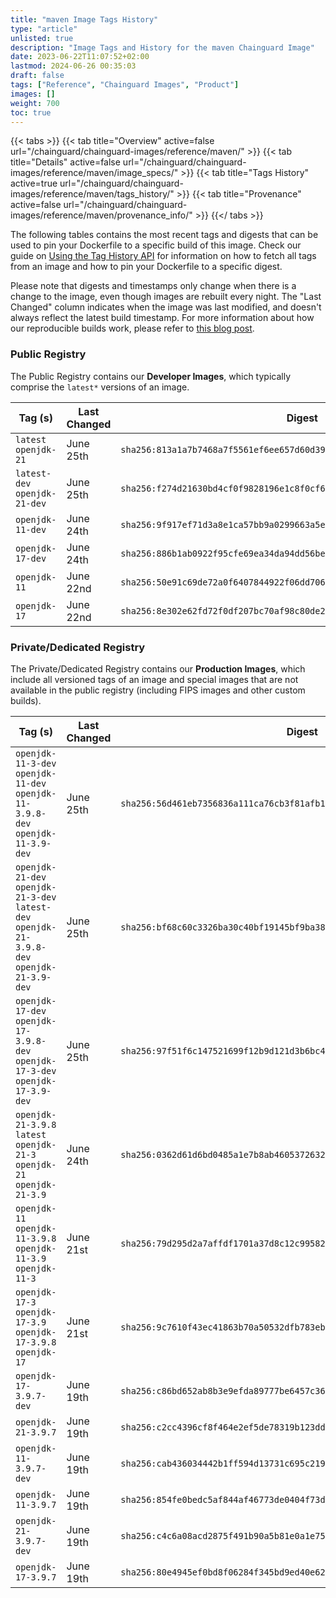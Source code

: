 ```yaml
---
title: "maven Image Tags History"
type: "article"
unlisted: true
description: "Image Tags and History for the maven Chainguard Image"
date: 2023-06-22T11:07:52+02:00
lastmod: 2024-06-26 00:35:03
draft: false
tags: ["Reference", "Chainguard Images", "Product"]
images: []
weight: 700
toc: true
---
```


{{< tabs >}}
{{< tab title="Overview" active=false url="/chainguard/chainguard-images/reference/maven/" >}}
{{< tab title="Details" active=false url="/chainguard/chainguard-images/reference/maven/image_specs/" >}}
{{< tab title="Tags History" active=true url="/chainguard/chainguard-images/reference/maven/tags_history/" >}}
{{< tab title="Provenance" active=false url="/chainguard/chainguard-images/reference/maven/provenance_info/" >}}
{{</ tabs >}}

The following tables contains the most recent tags and digests that can be used to pin your Dockerfile to a specific build of this image. Check our guide on [Using the Tag History API](/chainguard/chainguard-images/using-the-tag-history-api/) for information on how to fetch all tags from an image and how to pin your Dockerfile to a specific digest.

Please note that digests and timestamps only change when there is a change to the image, even though images are rebuilt every night. The "Last Changed" column indicates when the image was last modified, and doesn't always reflect the latest build timestamp. For more information about how our reproducible builds work, please refer to [this blog post](https://www.chainguard.dev/unchained/reproducing-chainguards-reproducible-image-builds).

### Public Registry
The Public Registry contains our **Developer Images**, which typically comprise the `latest*` versions of an image.

| Tag (s)                        | Last Changed | Digest                                                                    |
|--------------------------------|--------------|---------------------------------------------------------------------------|
|  `latest` `openjdk-21`         | June 25th    | `sha256:813a1a7b7468a7f5561ef6ee657d60d3969e4928b5bc60d63c7c285b95ef2145` |
|  `latest-dev` `openjdk-21-dev` | June 25th    | `sha256:f274d21630bd4cf0f9828196e1c8f0cf635ea8c07e2834daecde13423149c71f` |
|  `openjdk-11-dev`              | June 24th    | `sha256:9f917ef71d3a8e1ca57bb9a0299663a5ee553b1ffea8867191e9a9991f37a629` |
|  `openjdk-17-dev`              | June 24th    | `sha256:886b1ab0922f95cfe69ea34da94dd56be9b66fdb70c03d58801be12e9d1914a4` |
|  `openjdk-11`                  | June 22nd    | `sha256:50e91c69de72a0f6407844922f06dd706f8bb05eb128e300866f5070533ff1d6` |
|  `openjdk-17`                  | June 22nd    | `sha256:8e302e62fd72f0df207bc70af98c80de20c9039434ef5b19c51e964cf6cb595b` |


### Private/Dedicated Registry
The Private/Dedicated Registry contains our **Production Images**, which include all versioned tags of an image and special images that are not available in the public registry (including FIPS images and other custom builds).

| Tag (s)                                                                                       | Last Changed | Digest                                                                    |
|-----------------------------------------------------------------------------------------------|--------------|---------------------------------------------------------------------------|
|  `openjdk-11-3-dev` `openjdk-11-dev` `openjdk-11-3.9.8-dev` `openjdk-11-3.9-dev`              | June 25th    | `sha256:56d461eb7356836a111ca76cb3f81afb1f50150151eeadbea48a66f5f2ca8925` |
|  `openjdk-21-dev` `openjdk-21-3-dev` `latest-dev` `openjdk-21-3.9.8-dev` `openjdk-21-3.9-dev` | June 25th    | `sha256:bf68c60c3326ba30c40bf19145bf9ba386ccde8e02edd37003f2ab4273e8e453` |
|  `openjdk-17-dev` `openjdk-17-3.9.8-dev` `openjdk-17-3-dev` `openjdk-17-3.9-dev`              | June 25th    | `sha256:97f51f6c147521699f12b9d121d3b6bc4a1a0d94ee74c946dd55d0a512ba3ed3` |
|  `openjdk-21-3.9.8` `latest` `openjdk-21-3` `openjdk-21` `openjdk-21-3.9`                     | June 24th    | `sha256:0362d61d6bd0485a1e7b8ab4605372632bfa6f63198d3d985b7002065fcc590f` |
|  `openjdk-11` `openjdk-11-3.9.8` `openjdk-11-3.9` `openjdk-11-3`                              | June 21st    | `sha256:79d295d2a7affdf1701a37d8c12c995829d3fa810b1eba4a7b3ea3beca572267` |
|  `openjdk-17-3` `openjdk-17-3.9` `openjdk-17-3.9.8` `openjdk-17`                              | June 21st    | `sha256:9c7610f43ec41863b70a50532dfb783eb2daa1aca60681103af04e184c03f452` |
|  `openjdk-17-3.9.7-dev`                                                                       | June 19th    | `sha256:c86bd652ab8b3e9efda89777be6457c36986cfea43c21718fb53e2b17827a5d3` |
|  `openjdk-21-3.9.7`                                                                           | June 19th    | `sha256:c2cc4396cf8f464e2ef5de78319b123dd085c6bd573d169f0fd7bcf138b60e76` |
|  `openjdk-11-3.9.7-dev`                                                                       | June 19th    | `sha256:cab436034442b1ff594d13731c695c219a24729630ece1e3f3bb329dcfcfd978` |
|  `openjdk-11-3.9.7`                                                                           | June 19th    | `sha256:854fe0bedc5af844af46773de0404f73dadf3c965476007632e0a81ad7e1e518` |
|  `openjdk-21-3.9.7-dev`                                                                       | June 19th    | `sha256:c4c6a08acd2875f491b90a5b81e0a1e75f88513efae495a1ba43995090dd23ec` |
|  `openjdk-17-3.9.7`                                                                           | June 19th    | `sha256:80e4945ef0bd8f06284f345bd9ed40e62c37813808e518854b84ddb77f7e48d6` |

